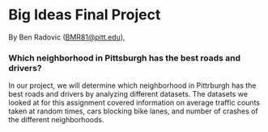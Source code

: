# Big Ideas Final Project
By Ben Radovic (BMR81@pitt.edu), 

### Which neighborhood in Pittsburgh has the best roads and drivers?
In our project, we will determine which neighborhood in Pittrburgh has the best roads and drivers by analyzing different datasets. The datasets we looked at for this assignment covered information on average traffic counts taken at random times, cars blocking bike lanes, and number of crashes of the different neighborhoods.
